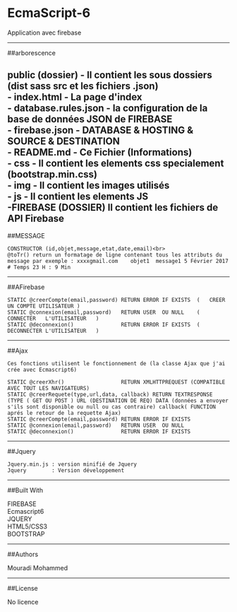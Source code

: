 # EcmaScript-6
Application avec firebase


    
---------------------------------------------------------------------------------------------------------------------------------------------------------

##arborescence
    
public (dossier)            - Il contient les sous dossiers (dist sass src et les fichiers .json)<br>
    - index.html            - La page d'index<br>
    - database.rules.json   - la configuration de la base de données JSON de FIREBASE<br>
    - firebase.json         - DATABASE & HOSTING & SOURCE & DESTINATION<br>
    - README.md             - Ce Fichier (Informations)<br>
            - css    - Il contient les elements css specialement (bootstrap.min.css)<br> 
            - img    - Il contient les images utilisés<br>
            - js     - Il contient les elements JS<br>
                     -FIREBASE (DOSSIER) Il contient les fichiers de API Firebase<br>
---------------------------------------------------------------------------------------------------------------------------------------------------------

##MESSAGE   

    CONSTRUCTOR (id,objet,message,etat,date,email)<br>
    @toTr() return un formatage de ligne contenant tous les attributs du message par exemple : xxxxgmail.com	objet1 	message1 5 Février 2017 # Temps 23 H : 9 Min
---------------------------------------------------------------------------------------------------------------------------------------------------------

##AFirebase 
    
    STATIC @creerCompte(email,password) RETURN ERROR IF EXISTS  (   CREER UN COMPTE UTILISATEUR )
    STATIC @connexion(email,password)   RETURN USER  OU NULL    (   CONNECTER   L'UTILISATEUR   )
    STATIC @deconnexion()               RETURN ERROR IF EXISTS  (   DECONNECTER L'UTILISATEUR   )
---------------------------------------------------------------------------------------------------------------------------------------------------------

##Ajax      

    Ces fonctions utilisent le fonctionnement de (la classe Ajax que j'ai crée avec Ecmascript6)
 
    STATIC @creerXhr()                  RETURN XMLHTTPREQUEST (COMPATIBLE AVEC TOUT LES NAVIGATEURS)
    STATIC @creerRequete(type,url,data, callback) RETURN TEXTRESPONSE (TYPE ( GET OU POST ) URL (DESTINATION DE REQ) DATA (données a envoyer s'ils sont disponible ou null ou cas contraire) callback( FUNCTION aprés le retour de la requette Ajax)
    STATIC @creerCompte(email,password) RETURN ERROR IF EXISTS
    STATIC @connexion(email,password)   RETURN USER  OU NULL
    STATIC @deconnexion()               RETURN ERROR IF EXISTS
---------------------------------------------------------------------------------------------------------------------------------------------------------

##Jquery     

    Jquery.min.js : version minifié de Jquery
    Jquery        : Version développement

---------------------------------------------------------------------------------------------------------------------------------------------------------

##Built With

FIREBASE<br>
Ecmascript6 <br>
JQUERY<br>
HTML5/CSS3 <br>
BOOTSTRAP 

---------------------------------------------------------------------------------------------------------------------------------------------------------

##Authors

Mouradi Mohammed
  

---------------------------------------------------------------------------------------------------------------------------------------------------------

##License

No licence
